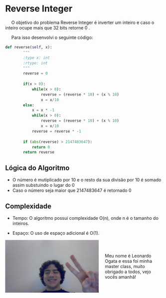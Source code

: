 # Reverse Integer

&nbsp;&nbsp;&nbsp;&nbsp; O objetivo do problema Reverse Integer é inverter um inteiro e caso o inteiro ocupe mais que 32 bits retorne 0 .

&nbsp;&nbsp;&nbsp;&nbsp; Para isso desenvolvi o seguinte código: 

```python
def reverse(self, x):
        """
        :type x: int
        :rtype: int
        """
        reverse = 0

        if(x > 0):
            while(x > 0):
                reverse = (reverse * 10) + (x % 10)
                x = x/10
        else:
            x = x * -1
            while(x > 0):
                reverse = (reverse * 10) + (x % 10)
                x = x/10
            reverse = reverse * -1

        if (abs(reverse) > 2147483647):
            return 0
        return reverse
```

## Lógica do Algoritmo
- O número é mutiplicado por 10 e o resto da sua divisão por 10 é somado assim substuindo o lugar do 0
- Caso o número seja maior que 2147483647 é retornado 0

## Complexidade
- Tempo: O algoritmo possui complexidade O(n), onde n é o tamanho do inteiros.

- Espaço: O uso de espaço adicional é O(1).

<div style="display: flex; align-items: center; justify-content: center;">
    <img src="leoogata23.jpg" alt="leoogata" style="width: 300px; height: auto; margin-right: 20px;">
    <div>
        <p>Meu nome é Leonardo Ogata e essa foi minha master class, muito obrigado a todos, vejo vocês amanhã!</p>
    </div>
</div>
